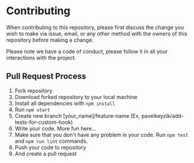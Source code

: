 # Contributing

When contributing to this repository, please first discuss the change you wish to make via issue, email, or any other method with the owners of this repository before making a change.

Please note we have a code of conduct, please follow it in all your interactions with the project.

## Pull Request Process

1. Fork repository
2. Download forked repository to your local machine
3. Install all dependencies with `npm install`
4. Run `npm start`
5. Create new branch [your_name]/feature-name (Ex, pavelkeyzik/add-tests-for-custom-hook)
6. Write your code. More fun here...
7. Make sure that you don't have any problem in your code. Run `npm test` and `npm run lint` commands.
8. Push your code to repository
9. And create a pull request
